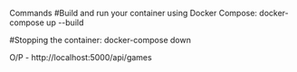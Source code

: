 Commands
#Build and run your container using Docker Compose:
docker-compose up --build

#Stopping the container:
docker-compose down

O/P - http://localhost:5000/api/games
